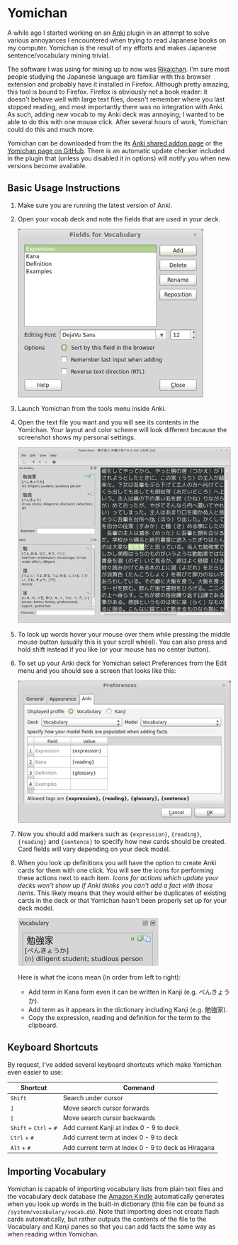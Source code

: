 # Yomichan #

A while ago I started working on an [Anki](http://ankisrs.net/) plugin in an attempt to solve various annoyances I
encountered when trying to read Japanese books on my computer. Yomichan is the result of my efforts and makes Japanese
sentence/vocabulary mining trivial.

The software I was using for mining up to now was [Rikaichan](http://www.polarcloud.com/rikaichan/). I'm sure most
people studying the Japanese language are familiar with this browser extension and probably have it installed in
Firefox. Although pretty amazing, this tool is bound to Firefox.  Firefox is obviously not a book reader: it doesn't
behave well with large text files, doesn't remember where you last stopped reading, and most importantly there was no
integration with Anki. As such, adding new vocab to my Anki deck was annoying; I wanted to be able to do this with one
mouse click. After several hours of work, Yomichan could do this and much more.

Yomichan can be downloaded from the its [Anki shared addon page](https://ankiweb.net/shared/info/934748696) or the
[Yomichan page on GitHub](https://github.com/FooSoft/yomichan/). There is an automatic update checker included in the
plugin that (unless you disabled it in options) will notify you when new versions become available.

## Basic Usage Instructions ##

1.  Make sure you are running the latest version of Anki.
2.  Open your vocab deck and note the fields that are used in your deck.

    ![Card layout dialog](index/layout.png)

3.  Launch Yomichan from the tools menu inside Anki.
4.  Open the text file you want and you will see its contents in the Yomichan.  Your layout and color scheme will look
    different because the screenshot shows my personal settings.

    ![Reader dialog](index/reader.png)

5.  To look up words hover your mouse over them while pressing the middle mouse button (usually this is your scroll
    wheel). You can also press and hold shift instead if you like (or your mouse has no center button).
6.  To set up your Anki deck for Yomichan select Preferences from the Edit menu and you should see a screen that looks
    like this:

    ![Preferences dialog](index/preferences.png)

7.  Now you should add markers such as `{expression}`, `{reading}`, `{reading}` and `{sentence}` to specify how new
    cards should be created. Card fields will vary depending on your deck model.
8.  When you look up definitions you will have the option to create Anki cards for them with one click. You will see the
    icons for performing these actions next to each item. *Icons for actions which update your decks won't show up if
    Anki thinks you can't add a fact with those items*. This likely means that they would either be duplicates of
    existing cards in the deck or that Yomichan hasn't been properly set up for your deck model.

    ![Icons](index/icons.png)

    Here is what the icons mean (in order from left to right):
    *   Add term in Kana form even it can be written in Kanji (e.g. べんきょうか).
    *   Add term as it appears in the dictionary including Kanji (e.g. 勉強家).
    *   Copy the expression, reading and definition for the term to the clipboard.

## Keyboard Shortcuts ##

By request, I've added several keyboard shortcuts which make Yomichan even easier to use:

| Shortcut               | Command                                             |
|------------------------|-----------------------------------------------------|
| `Shift`                | Search under cursor                                 |
| `]`                    | Move search cursor forwards                         |
| `[`                    | Move search cursor backwards                        |
| `Shift` + `Ctrl` + `#` | Add current Kanji at index 0 - 9 to deck            |
| `Ctrl` + `#`           | Add current term at index  0 - 9 to deck            |
| `Alt` + `#`            | Add current term at index 0 - 9 to deck as Hiragana |

## Importing Vocabulary ##

Yomichan is capable of importing vocabulary lists from plain text files and the vocabulary deck database the [Amazon
Kindle](http://en.wikipedia.org/wiki/Kindle) automatically generates when you look up words in the built-in dictionary
(this file can be found as `/system/vocabulary/vocab.db`). Note that importing does not create flash cards
automatically, but rather outputs the contents of the file to the Vocabulary and Kanji panes so that you can add facts
the same way as when reading within Yomichan.

